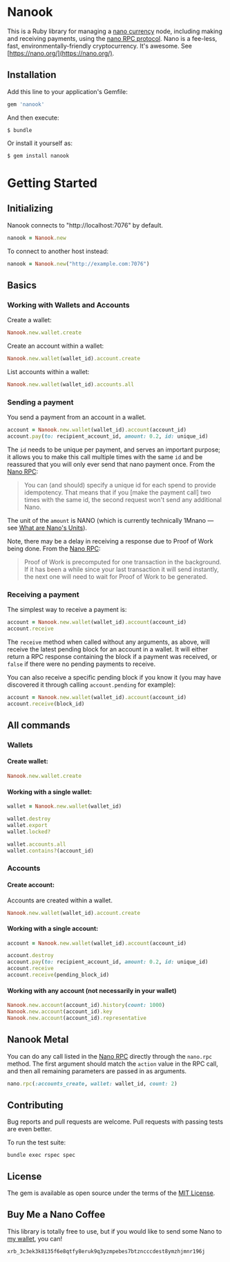 # Nanook

This is a Ruby library for managing a [nano currency](https://nano.org/) node, including making and receiving payments, using the [nano RPC protocol](https://github.com/nanocurrency/raiblocks/wiki/RPC-protocol). Nano is a fee-less, fast, environmentally-friendly cryptocurrency. It's awesome. See [https://nano.org/](https://nano.org/).

## Installation

Add this line to your application's Gemfile:

```ruby
gem 'nanook'
```

And then execute:

    $ bundle

Or install it yourself as:

    $ gem install nanook

# Getting Started

## Initializing

Nanook connects to "http://localhost:7076" by default.

```ruby
nanook = Nanook.new
```

To connect to another host instead:

```ruby
nanook = Nanook.new("http://example.com:7076")
```

## Basics

### Working with Wallets and Accounts

Create a wallet:

```ruby
Nanook.new.wallet.create
```

Create an account within a wallet:

```ruby
Nanook.new.wallet(wallet_id).account.create
```

List accounts within a wallet:

```ruby
Nanook.new.wallet(wallet_id).accounts.all
```

### Sending a payment

You send a payment from an account in a wallet.

```ruby
account = Nanook.new.wallet(wallet_id).account(account_id)
account.pay(to: recipient_account_id, amount: 0.2, id: unique_id)
```

The `id` needs to be unique per payment, and serves an important purpose; it allows you to make this call multiple times with the same `id` and be reassured that you will only ever send that nano payment once. From the [Nano RPC](https://github.com/nanocurrency/raiblocks/wiki/RPC-protocol#account-create):

> You can (and should) specify a unique id for each spend to provide idempotency. That means that if you [make the payment call] two times with the same id, the second request won't send any additional Nano.

The unit of the `amount` is NANO (which is currently technically 1Mnano &mdash; see [What are Nano's Units](https://nano.org/en/faq#what-are-nano-units-)).

Note, there may be a delay in receiving a response due to Proof of Work being done. From the [Nano RPC](https://github.com/nanocurrency/raiblocks/wiki/RPC-protocol#account-create):

> Proof of Work is precomputed for one transaction in the background. If it has been a while since your last transaction it will send instantly, the next one will need to wait for Proof of Work to be generated.

### Receiving a payment

The simplest way to receive a payment is:

```ruby
account = Nanook.new.wallet(wallet_id).account(account_id)
account.receive
```

The `receive` method when called without any arguments, as above, will receive the latest pending block for an account in a wallet. It will either return a RPC response containing the block if a payment was received, or `false` if there were no pending payments to receive.

You can also receive a specific pending block if you know it (you may have discovered it through calling `account.pending` for example):

```ruby
account = Nanook.new.wallet(wallet_id).account(account_id)
account.receive(block_id)
```

## All commands

### Wallets

#### Create wallet:

```ruby
Nanook.new.wallet.create
```

#### Working with a single wallet:

```ruby
wallet = Nanook.new.wallet(wallet_id)

wallet.destroy
wallet.export
wallet.locked?

wallet.accounts.all
wallet.contains?(account_id)
```
### Accounts

#### Create account:

Accounts are created within a wallet.

```ruby
Nanook.new.wallet(wallet_id).account.create
```

#### Working with a single account:

```ruby
account = Nanook.new.wallet(wallet_id).account(account_id)

account.destroy
account.pay(to: recipient_account_id, amount: 0.2, id: unique_id)
account.receive
account.receive(pending_block_id)
```

#### Working with any account (not necessarily in your wallet)

```ruby
Nanook.new.account(account_id).history(count: 1000)
Nanook.new.account(account_id).key
Nanook.new.account(account_id).representative
```

## Nanook Metal

You can do any call listed in the [Nano RPC](https://github.com/nanocurrency/raiblocks/wiki/RPC-protocol) directly through the `nano.rpc` method. The first argument should match the `action` value in the RPC call, and then all remaining parameters are passed in as arguments.

```ruby
nano.rpc(:accounts_create, wallet: wallet_id, count: 2)
```

## Contributing

Bug reports and pull requests are welcome. Pull requests with passing tests are even better.

To run the test suite:

    bundle exec rspec spec

## License

The gem is available as open source under the terms of the [MIT License](https://opensource.org/licenses/MIT).


## Buy Me a Nano Coffee

This library is totally free to use, but if you would like to send some Nano to [my wallet](https://www.nanode.co/account/xrb_3c3ek3k8135f6e8qtfy8eruk9q3yzmpebes7btzncccdest8ymzhjmnr196j), you can!

    xrb_3c3ek3k8135f6e8qtfy8eruk9q3yzmpebes7btzncccdest8ymzhjmnr196j




